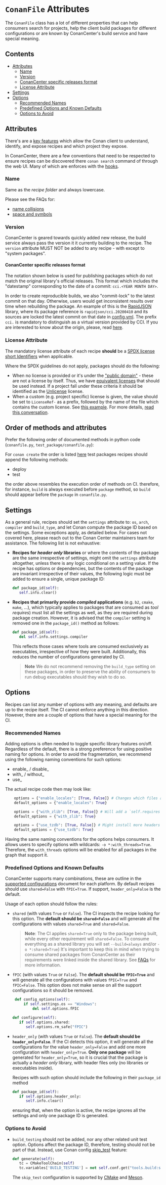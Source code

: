 # `ConanFile` Attributes

The `ConanFile` class has a lot of different properties that can help consumers search for projects, help the client build packages for different configurations
or are known by ConanCenter's build service and have special meaning.

<!-- toc -->
## Contents

  * [Attributes](#attributes)
    * [Name](#name)
    * [Version](#version)
    * [ConanCenter specific releases format](#conancenter-specific-releases-format)
    * [License Attribute](#license)
  * [Settings](#settings)
  * [Options](#options)
    * [Recommended Names](#recommended-names)
    * [Predefined Options and Known Defaults](#predefined-options-and-known-defaults)
    * [Options to Avoid](#options-to-avoid)<!-- endToc -->

## Attributes

There's are a [key features](https://docs.conan.io/en/latest/reference/conanfile/attributes.html) which allow the Conan client to understand,
identify, and expose recipes and which project they expose.

In ConanCenter, there are a few conventions that need to be respected to ensure recipes can be discovered there `conan search` command
of through the web UI. Many of which are enforces with the [hooks](../error_knowledge_base.md).

### Name

Same as the _recipe folder_ and always lowercase.

Please see the FAQs for:

* [name collisions](../faqs.md#what-is-the-policy-on-recipe-name-collisions)
* [space and symbols](../faqs.md#should-reference-names-use---or-_)

### Version

ConanCenter is geared towards quickly added new release, the build service always pass the version it it currently building to the recipe.
The `version` attribute MUST NOT be added to any recipe - with except to "system packages".

#### ConanCenter specific releases format

The notation shown below is used for publishing packages which do not match the original library's official releases. This format which includes the "datestamp" corresponding to the date of a commit: `cci.<YEAR MONTH DAY>`.

In order to create reproducible builds, we also "commit-lock" to the latest commit on that day. Otherwise, users would get inconsistent results over time when rebuilding the package. An example of this is the [RapidJSON](https://github.com/Tencent/rapidjson) library, where its package reference is `rapidjson/cci.20200410` and its sources are locked the latest commit on that date in [config.yml](https://github.com/conan-io/conan-center-index/blob/master/recipes/rapidjson/config.yml#L4). The prefix `cci.` is mandatory to distinguish as a virtual version provided by CCI. If you are interested to know about the origin, please, read [here](https://github.com/conan-io/conan-center-index/pull/1464).

### License Attribute

The mandatory license attribute of each recipe **should** be a [SPDX license](https://spdx.org/licenses/) [short Identifiers](https://spdx.dev/ids/) when applicable.

Where the SPDX guidelines do not apply, packages should do the following:

* When no license is provided or it's under the ["public domain"](https://fairuse.stanford.edu/overview/public-domain/welcome/) - these are not a license by itself. Thus, we have [equivalent licenses](https://en.wikipedia.org/wiki/Public-domain-equivalent_license) that should be used instead. If a project fall under these criteria it should be identified as the [Unlicense](https://spdx.org/licenses/Unlicense) license.
* When a custom (e.g. project specific) license is given, the value should be set to `LicenseRef-` as a prefix, followed by the name of the file which contains the custom license. See [this example](https://github.com/conan-io/conan-center-index/blob/e604534bbe0ef56bdb1f8513b83404eff02aebc8/recipes/fft/all/conanfile.py#L8). For more details, [read this conversation](https://github.com/conan-io/conan-center-index/pull/4928/files#r596216206).


## Order of methods and attributes

Prefer the following order of documented methods in python code (`conanfile.py`, `test_package/conanfile.py`):

For `conan create` the order is listed [here](https://docs.conan.io/en/latest/reference/commands/creator/create.html#methods-execution-order)
test packages recipes should append the following methods:

* deploy
* test

the order above resembles the execution order of methods on CI. therefore, for instance, `build` is always executed before `package` method, so `build` should appear before the
`package` in `conanfile.py`.

## Settings

As a general rule, recipes should set the `settings` attribute to: `os`, `arch`, `compiler` and `build_type`, and let Conan compute the package ID based on the settings. Some exceptions apply, as detailed below. For cases not covered here, please reach out to the Conan Center maintainers team for assistance. The following list is not exhaustive:

* **Recipes for _header only_ libraries** or where the contents of the package are the same irrespective of settings, might omit the `settings` attribute altogether, unless there is any logic conditional on a setting value. If the recipe has options or dependencies, but the contents of the package are invariant irrespective of their values, the following logic must be added to ensure a single, unique package ID:

   ```python
   def package_id(self):
      self.info.clear()
   ```

* **Recipes that primarily provide _compiled_ applications** (e.g. `b2`, `cmake`, `make`, ...), which typically applies to packages that are consumed as _tool requires_) must list all
   the settings as well, as they are required during package creation. However, it is advised that the `compiler` setting is removed one in the `package_id()` method as follows:

   ```python
   def package_id(self):
      del self.info.settings.compiler
   ```

   This reflects those cases where tools are consumed exclusively as executables, irrespective of how they were built. Additionally, this reduces the number of configurations generated by CI.

   > **Note** We do not recommend removing the `build_type` setting on these packages, in order to preserve the ability of consumers to run debug executables should they wish to do so.

## Options

Recipes can list any number of options with any meaning, and defaults are up to the recipe itself. The CI cannot enforce anything
in this direction. However, there are a couple of options that have a special meaning for the CI.

### Recommended Names

Adding options is often needed to toggle specific library features on/off. Regardless of the default, there is a strong preference for using positive naming for options. In order to avoid the fragmentation, we recommend using the following naming conventions for such options:

* enable_<feature> / disable_<feature>
* with_<dependency> / without_<dependency>
* use_<feature>

The actual recipe code then may look like:

```py
    options = {"enable_locales": [True, False]} # Changes which files are compiled in to the library
    default_options = {"enable_locales": True}
```

```py
    options = {"with_zlib": [True, False]} # Will add a `self.requires` with more deps to link against
    default_options = {"with_zlib": True}
```

```py
    options = {"use_tzdb": [True, False]} # Might install more headers to expose more features
    default_options = {"use_tzdb": True}
```

Having the same naming conventions for the options helps consumers. It allows users to specify options with wildcards: `-o *:with_threads=True`. Therefore, the `with_threads` options will be enabled for all packages in the graph that support it.

### Predefined Options and Known Defaults

ConanCenter supports many combinations, these are outline in the [supported configurations](../supported_platforms_and_configurations.md) document for each platform.
By default recipes should use `shared=False` with `fPIC=True`. If support, `header_only=False` is the default.

Usage of each option should follow the rules:

* `shared` (with values `True` or `False`). The CI inspects the recipe looking for this option. The **default should be `shared=False`** and will
   generate all the configurations with values `shared=True` and `shared=False`.

   > **Note**: The CI applies `shared=True` only to the package being built, while every other requirement will `shared=False`. To consume everything as a shared library you will set `--build=always` and/or `-o *:shared=True`)
   > It's important to keep this in mind when trying to consume shared packages from ConanCenter
   > as their requirements were linked inside the shared library. See [FAQs](../faqs.md#how-to-consume-a-graph-of-shared-libraries) for more information.

* `fPIC` (with values `True` or `False`). The **default should be `fPIC=True`** and will generate all the configurations with values `fPIC=True` and `fPIC=False`.
  This option does not make sense on all the support configurations so it should be removed.

   ```python
    def config_options(self):
        if self.settings.os == "Windows":
            del self.options.fPIC

   def configure(self):
      if self.options.shared:
         self.options.rm_safe("fPIC")
   ```

* `header_only` (with values `True` or `False`). The **default should be `header_only=False`**. If the CI detects this option, it will generate all the
   configurations for the value `header_only=False` and add one more configuration with `header_only=True`. **Only one package**
   will be generated for `header_only=True`, so it is crucial that the package is actually a _header only_ library, with header files only (no libraries or executables inside).

   Recipes with such option should include the following in their `package_id` method

   ```python
   def package_id(self):
      if self.options.header_only:
         self.info.clear()
   ```

   ensuring that, when the option is active, the recipe ignores all the settings and only one package ID is generated.

### Options to Avoid

* `build_testing` should not be added, nor any other related unit test option. Options affect the package ID, therefore, testing should not be part of that.
   Instead, use Conan config [skip_test](https://docs.conan.io/en/latest/reference/config_files/global_conf.html#tools-configurations) feature:

   ```python
   def generate(self):
      tc = CMakeToolChain(self)
      tc.variables['BUILD_TESTING'] = not self.conf.get("tools.build:skip_test", default=true, check_type=bool)
   ```

   The `skip_test` configuration is supported by [CMake](https://docs.conan.io/en/latest/reference/build_helpers/cmake.html#test) and [Meson](https://docs.conan.io/en/latest/reference/build_helpers/meson.html#test).
